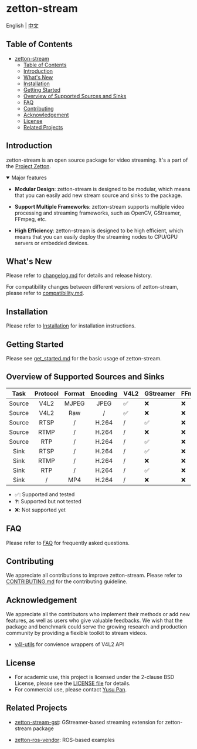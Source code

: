 # zetton-stream

English | [中文](README_zh-CN.md)

## Table of Contents

- [zetton-stream](#zetton-stream)
  - [Table of Contents](#table-of-contents)
  - [Introduction](#introduction)
  - [What's New](#whats-new)
  - [Installation](#installation)
  - [Getting Started](#getting-started)
  - [Overview of Supported Sources and Sinks](#overview-of-supported-sources-and-sinks)
  - [FAQ](#faq)
  - [Contributing](#contributing)
  - [Acknowledgement](#acknowledgement)
  - [License](#license)
  - [Related Projects](#related-projects)

## Introduction

zetton-stream is an open source package for video streaming. It's a part of the [Project Zetton](https://github.com/project-zetton).

<details open>
<summary>Major features</summary>

- **Modular Design**: zetton-stream is designed to be modular, which means that you can easily add new stream source and sinks to the package.

- **Support Multiple Frameworks**: zetton-stream supports multiple video processing and streaming frameworks, such as OpenCV, GStreamer, FFmpeg, etc.

- **High Efficiency**: zetton-stream is designed to be high efficient, which means that you can easily deploy the streaming nodes to CPU/GPU servers or embedded devices.

</details>

## What's New

Please refer to [changelog.md](docs/en/changelog.md) for details and release history.

For compatibility changes between different versions of zetton-stream, please refer to [compatibility.md](docs/en/compatibility.md).

## Installation

Please refer to [Installation](docs/en/get_started.md) for installation instructions.

## Getting Started

Please see [get_started.md](docs/en/get_started.md) for the basic usage of zetton-stream.

## Overview of Supported Sources and Sinks

|  Task  | Protocol | Format | Encoding | V4L2 | GStreamer | FFmpeg |
| :----: | :------: | :----: | :------: | ---- | --------- | ------ |
| Source |   V4L2   | MJPEG  |   JPEG   | ✅    | ❌         | ❌      |
| Source |   V4L2   |  Raw   |    /     | ✅    | ❌         | ❌      |
| Source |   RTSP   |   /    |  H.264   | /    | ✅         | ❌      |
| Source |   RTMP   |   /    |  H.264   | /    | ❌         | ❌      |
| Source |   RTP    |   /    |  H.264   | /    | ✅         | ❌      |
|  Sink  |   RTSP   |   /    |  H.264   | /    | ✅         | ❌      |
|  Sink  |   RTMP   |   /    |  H.264   | /    | ❌         | ❌      |
|  Sink  |   RTP    |   /    |  H.264   | /    | ✅         | ❌      |
|  Sink  |    /     |  MP4   |  H.264   | /    | ❌         | ❌      |

- ✅: Supported and tested
- ❓: Supported but not tested
- ❌: Not supported yet

## FAQ

Please refer to [FAQ](docs/en/faq.md) for frequently asked questions.

## Contributing

We appreciate all contributions to improve zetton-stream. Please refer to [CONTRIBUTING.md](.github/CONTRIBUTING.md) for the contributing guideline.

## Acknowledgement

We appreciate all the contributors who implement their methods or add new features, as well as users who give valuable feedbacks.
We wish that the package and benchmark could serve the growing research and production community by providing a flexible toolkit to stream videos.

- [v4l-utils](https://git.linuxtv.org/v4l-utils.git) for convience wrappers of V4L2 API

## License

- For academic use, this project is licensed under the 2-clause BSD License, please see the [LICENSE file](LICENSE) for details.
- For commercial use, please contact [Yusu Pan](mailto:xxdsox@gmail.com).

## Related Projects

- [zetton-stream-gst](https://github.com/project-zetton/zetton-stream-gst): GStreamer-based streaming extension for zetton-stream package

- [zetton-ros-vendor](https://github.com/project-zetton/zetton-ros-vendor): ROS-based examples
